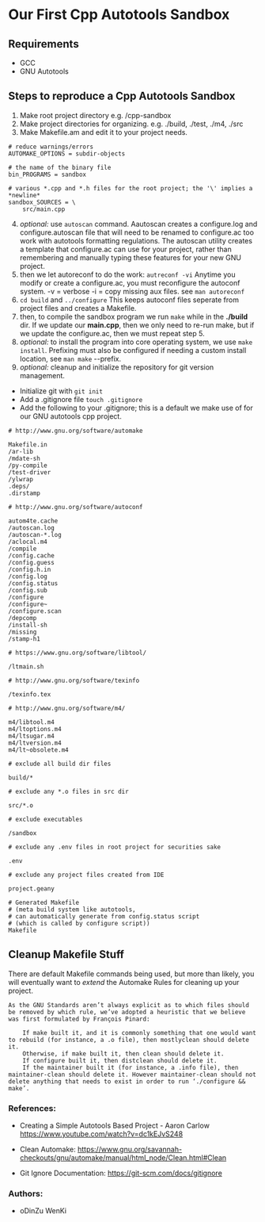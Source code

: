 # Our First Cpp Autotools Sandbox

## Requirements

* GCC
* GNU Autotools

## Steps to reproduce a Cpp Autotools Sandbox

1. Make root project directory e.g. /cpp-sandbox
2. Make project directories for organizing. e.g. ./build, ./test, ./m4, ./src
3. Make Makefile.am and edit it to your project needs.

```
# reduce warnings/errors
AUTOMAKE_OPTIONS = subdir-objects

# the name of the binary file
bin_PROGRAMS = sandbox

# various *.cpp and *.h files for the root project; the '\' implies a *newline*
sandbox_SOURCES = \
	src/main.cpp
```

4. *optional:* use `autoscan` command. Aautoscan creates a configure.log and configure.autoscan file that will need to be renamed to configure.ac too work with autotools formatting regulations. 
The autoscan utility creates a template that configure.ac can use for your project, rather than remembering and manually typing these features for your new GNU project.
5. then we let autoreconf to do the work: `autreconf -vi` Anytime you modify or create a configure.ac, you must reconfigure the autoconf system. -v = verbose -i = copy missing aux files. see `man autoreconf`
6. `cd build` and `../configure` This keeps autoconf files seperate from project files and creates a Makefile.
7. then, to compile the sandbox program we run `make` while in the **./build** dir. If we update our **main.cpp**, then we only need to re-run make, but if we update the configure.ac, then we must repeat step 5.
8. *optional:* to install the program into core operating system, we use `make install`. Prefixing must also be configured if needing a custom install location, see `man make` --prefix.
9. *optional:* cleanup and initialize the repository for git version management.

* Initialize git with `git init`
* Add a .gitignore file `touch .gitignore`
* Add the following to your .gitignore; this is a default we make use of for our GNU autotools cpp project.
```
# http://www.gnu.org/software/automake

Makefile.in
/ar-lib
/mdate-sh
/py-compile
/test-driver
/ylwrap
.deps/
.dirstamp

# http://www.gnu.org/software/autoconf

autom4te.cache
/autoscan.log
/autoscan-*.log
/aclocal.m4
/compile
/config.cache
/config.guess
/config.h.in
/config.log
/config.status
/config.sub
/configure
/configure~
/configure.scan
/depcomp
/install-sh
/missing
/stamp-h1

# https://www.gnu.org/software/libtool/

/ltmain.sh

# http://www.gnu.org/software/texinfo

/texinfo.tex

# http://www.gnu.org/software/m4/

m4/libtool.m4
m4/ltoptions.m4
m4/ltsugar.m4
m4/ltversion.m4
m4/lt~obsolete.m4

# exclude all build dir files

build/*

# exclude any *.o files in src dir

src/*.o

# exclude executables

/sandbox

# exclude any .env files in root project for securities sake

.env

# exclude any project files created from IDE

project.geany

# Generated Makefile
# (meta build system like autotools,
# can automatically generate from config.status script
# (which is called by configure script))
Makefile

```

## Cleanup Makefile Stuff

There are default Makefile commands being used, but more than likely, you will eventually want to *extend* the Automake Rules for cleaning up your project.
```
As the GNU Standards aren’t always explicit as to which files should be removed by which rule, we’ve adopted a heuristic that we believe was first formulated by François Pinard:

    If make built it, and it is commonly something that one would want to rebuild (for instance, a .o file), then mostlyclean should delete it.
    Otherwise, if make built it, then clean should delete it.
    If configure built it, then distclean should delete it.
    If the maintainer built it (for instance, a .info file), then maintainer-clean should delete it. However maintainer-clean should not delete anything that needs to exist in order to run ‘./configure && make’. 
```


### References: 

* Creating a Simple Autotools Based Project - Aaron Carlow https://www.youtube.com/watch?v=dc1kEJvS248

* Clean Automake: https://www.gnu.org/savannah-checkouts/gnu/automake/manual/html_node/Clean.html#Clean

* Git Ignore Documentation: https://git-scm.com/docs/gitignore

### Authors:

* oDinZu WenKi

